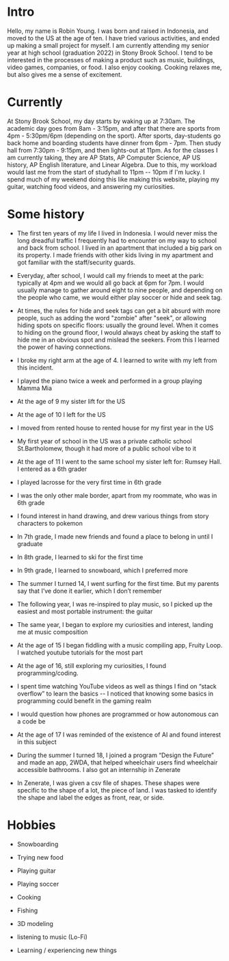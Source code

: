 # Intro
 
Hello, my name is Robin Young. I was born and raised in Indonesia, and moved to the US at the age of ten. I have tried various activities, and ended up making a small project for myself. I am currently attending my senior year at high school (graduation 2022) in Stony Brook School. I tend to be interested in the processes of making a product such as music, buildings, video games, companies, or food. I also enjoy cooking. Cooking relaxes me, but also gives me a sense of excitement.
 
# Currently
 
At Stony Brook School, my day starts by waking up at 7:30am. The academic day goes from 8am - 3:15pm, and after that there are sports from 4pm - 5:30pm/6pm (depending on the sport). After sports, day-students go back home and boarding students have dinner from 6pm - 7pm. Then study hall from 7:30pm - 9:15pm, and then lights-out at 11pm. As for the classes I am currently taking, they are AP Stats, AP Computer Science, AP US history, AP English literature, and Linear Algebra. Due to this, my workload would last me from the start of studyhall to 11pm -- 10pm if I'm lucky. I spend much of my weekend doing this like making this website, playing my guitar, watching food videos, and answering my curiosities.
 
# Some history
 
- The first ten years of my life I lived in Indonesia. I would never miss the long dreadful traffic I frequently had to encounter on my way to school and back from school. I lived in an apartment that included a big park on its property. I made friends with other kids living in my apartment and got familiar with the staff/security guards.
 
- Everyday, after school, I would call my friends to meet at the park: typically at 4pm and we would all go back at 6pm for 7pm. I would usually manage to gather around eight to nine people, and depending on the people who came, we would either play soccer or hide and seek tag.
 
- At times, the rules for hide and seek tags can get a bit absurd with more people, such as adding the word "zombie" after "seek", or allowing hiding spots on specific floors: usually the ground level. When it comes to hiding on the ground floor, I would always cheat by asking the staff to hide me in an obvious spot and mislead the seekers. From this I learned the power of having connections.
 
- I broke my right arm at the age of 4. I learned to write with my left from this incident.
 
- I played the piano twice a week and performed in a group playing Mamma Mia
 
- At the age of 9 my sister lift for the US
 
- At the age of 10 I left for the US
 
- I moved from rented house to rented house for my first year in the US
 
- My first year of school in the US was a private catholic school St.Bartholomew, though it had more of a public school vibe to it
 
- At the age of 11 I went to the same school my sister left for: Rumsey Hall. I entered as a 6th grader
 
- I played lacrosse for the very first time in 6th grade
 
- I was the only other male border, apart from my roommate, who was in 6th grade
 
- I found interest in hand drawing, and drew various things from story characters to pokemon
 
- In 7th grade, I made new friends and found a place to belong in until I graduate
 
- In 8th grade, I learned to ski for the first time
 
- In 9th grade, I learned to snowboard, which I preferred more
 
- The summer I turned 14, I went surfing for the first time. But my parents say that I’ve done it earlier, which I don’t remember
 
- The following year, I was re-inspired to play music, so I picked up the easiest and most portable instrument: the guitar
 
- The same year, I began to explore my curiosities and interest, landing me at music composition
 
- At the age of 15 I began fiddling with a music compiling app, Fruity Loop. I watched youtube tutorials for the most part
 
- At the age of 16, still exploring my curiosities, I found programming/coding.
 
- I spent time watching YouTube videos as well as things I find on “stack overflow” to learn the basics -- I noticed that knowing some basics in programming could benefit in the gaming realm
 
- I would question how phones are programmed or how autonomous can a code be
 
- At the age of 17 I was reminded of the existence of AI and found interest in this subject
 
- During the summer I turned 18, I joined a program “Design the Future” and made an app, 2WDA, that helped wheelchair users find wheelchair accessible bathrooms. I also got an internship in Zenerate
 
- In Zenerate, I was given a csv file of shapes. These shapes were specific to the shape of a lot, the piece of land. I was tasked to identify the shape and label the edges as front, rear, or side.
 
 
# Hobbies

- Snowboarding
 
- Trying new food
 
- Playing guitar
 
- Playing soccer
 
- Cooking
 
- Fishing
 
- 3D modeling
 
- listening to music (Lo-Fi)
 
- Learning / experiencing new things
